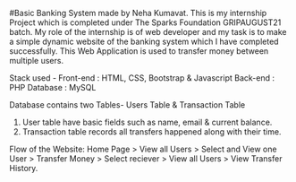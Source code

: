 #Basic Banking System made by Neha Kumavat. This is my internship Project which is completed under The Sparks Foundation GRIPAUGUST21 batch. My role of the internship is of web developer and my task is to make a simple dynamic website of the banking system which I have completed successfully. This Web Application is used to transfer money between multiple users.  

Stack used - 
Front-end : HTML, CSS, Bootstrap & Javascript 
Back-end : PHP 
Database : MySQL   

Database contains two Tables- Users Table & Transaction Table 
1. User table have basic fields such as name, email & current balance. 
2. Transaction table records all transfers happened along with their time.  

Flow of the Website: Home Page > View all Users > Select and View one User > Transfer Money > Select reciever > View all Users > View Transfer History.
